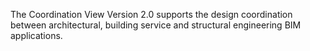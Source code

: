 The Coordination View Version 2.0 supports the design coordination between architectural, building service and structural engineering BIM applications.